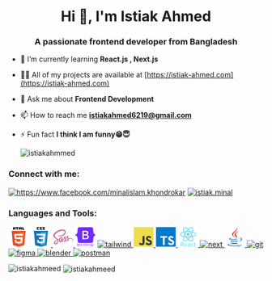 <h1 align="center">Hi 👋, I'm Istiak Ahmed</h1>
<h3 align="center">A passionate frontend developer from Bangladesh</h3>



- 🌱 I’m currently learning **React.js , Next.js**

- 👨‍💻 All of my projects are available at [https://istiak-ahmed.com](https://istiak-ahmed.com)

- 💬 Ask me about **Frontend Development**

- 📫 How to reach me **istiakahmed6219@gmail.com**

- ⚡ Fun fact **I think I am funny😁😇**

  <p align="left"> <img src="https://komarev.com/ghpvc/?username=minal-ahmed&label=Profile%20views&color=0e75b6&style=flat" alt="istiakahmmed" /> </p>

<h3 align="left">Connect with me:</h3>
<p align="left">
<a href="https://fb.com/https://www.facebook.com/minalislam.khondrokar" target="blank"><img align="center" src="https://raw.githubusercontent.com/rahuldkjain/github-profile-readme-generator/master/src/images/icons/Social/facebook.svg" alt="https://www.facebook.com/minalislam.khondrokar" height="30" width="40" /></a>
<a href="https://instagram.com/istiak.minal" target="blank"><img align="center" src="https://raw.githubusercontent.com/rahuldkjain/github-profile-readme-generator/master/src/images/icons/Social/instagram.svg" alt="istiak.minal" height="30" width="40" /></a>
</p>

<h3 align="left">Languages and Tools:</h3>
 <p align="left">
      <a href="https://www.w3.org/html/" target="_blank" rel="no-referrer">
        <img
          src="https://raw.githubusercontent.com/devicons/devicon/master/icons/html5/html5-original-wordmark.svg"
          alt="html5"
          width="40"
          height="40"
      /></a> <a href="https://www.w3schools.com/css/" target="_blank" rel="no-referrer">
        <img
          src="https://raw.githubusercontent.com/devicons/devicon/master/icons/css3/css3-original-wordmark.svg"
          alt="css3"
          width="40"
          height="40"
        />
      </a>
      <a href="https://sass-lang.com" target="_blank" rel="no-referrer">
        <img
          src="https://raw.githubusercontent.com/devicons/devicon/master/icons/sass/sass-original.svg"
          alt="sass"
          width="40"
          height="40"
        />
      </a>
      <a href="https://getbootstrap.com" target="_blank" rel="no-referrer">
        <img
          src="https://raw.githubusercontent.com/devicons/devicon/master/icons/bootstrap/bootstrap-plain-wordmark.svg"
          alt="bootstrap"
          width="40"
          height="40"
      /></a>
      <a href="https://tailwindcss.com/" target="_blank" rel="no-referrer">
        <img
          src="https://www.vectorlogo.zone/logos/tailwindcss/tailwindcss-icon.svg"
          alt="tailwind"
          width="40"
          height="40"
        />
      </a>
      <a
        href="https://developer.mozilla.org/en-US/docs/Web/JavaScript"
        target="_blank"
        rel="no-referrer"
      >
        <img
          src="https://raw.githubusercontent.com/devicons/devicon/master/icons/javascript/javascript-original.svg"
          alt="javascript"
          width="40"
          height="40"
        />
      </a>
      <a
        href="https://www.typescriptlang.org/"
        target="_blank"
        rel="no-referrer"
      >
        <img
          src="https://raw.githubusercontent.com/devicons/devicon/master/icons/typescript/typescript-original.svg"
          alt="typescript"
          width="40"
          height="40"
        />
      </a>
      <a href="https://reactjs.org/" target="_blank" rel="no-referrer">
        <img
          src="https://raw.githubusercontent.com/devicons/devicon/master/icons/react/react-original-wordmark.svg"
          alt="react"
          width="40"
          height="40"
        />
      </a>
      <a href="https://nextjs.org/" target="_blank" rel="no-referrer">
        <img
          src="https://cdn.worldvectorlogo.com/logos/nextjs-2.svg"
          alt="next"
          width="40"
          height="40"
        />
      </a>
      <a href="https://www.java.org/" target="_blank" rel="no-referrer">
        <img
          src="https://raw.githubusercontent.com/devicons/devicon/master/icons/java/java-original.svg"
          alt="typescript"
          width="40"
          height="40"
        />
      </a>
      <a href="https://git-scm.com/" target="_blank" rel="no-referrer">
        <img
          src="https://www.vectorlogo.zone/logos/git-scm/git-scm-icon.svg"
          alt="git"
          width="40"
          height="40"
        />
      </a>
      <a href="https://www.figma.com/" target="_blank" rel="no-referrer">
        <img
          src="https://www.vectorlogo.zone/logos/figma/figma-icon.svg"
          alt="figma"
          width="40"
          height="40"
        />
      </a>
      <a href="https://www.blender.org/" target="_blank" rel="no-referrer">
        <img 
          src="https://download.blender.org/branding/community/blender_community_badge_white.svg"
          alt="blender"
          width="40"
          height="40"
        />
      </a>
      <a href="https://www.getpostman.com/" target="_blank" rel="no-referrer">
      <img 
          src="https://www.vectorlogo.zone/logos/getpostman/getpostman-icon.svg"
          alt="postman"
          width="40"
          height="40"
        />
     </a>
    </p>

<p><img align="left" src="https://github-readme-stats.vercel.app/api/top-langs?username=istiakahmeed&show_icons=true&locale=en&layout=compact" alt="istiakahmeed" /></p>

<p>&nbsp;<img align="center" src="https://github-readme-stats.vercel.app/api?username=istiakahmeed&show_icons=true&locale=en" alt="istiakahmeed" /></p>

